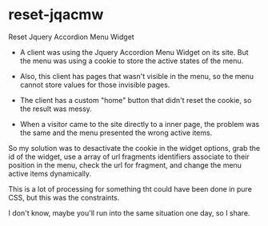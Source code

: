 reset-jqacmw
============

Reset Jquery Accordion Menu Widget

- A client was using the Jquery Accordion Menu Widget on its site. But the menu was using a cookie to store the active states of the menu.

- Also, this client has pages that wasn't visible in the menu, so the menu cannot store values for those invisible pages.

- The client has a custom "home" button that didn't reset the cookie, so the result was messy.

- When a visitor came to the site directly to a inner page, the problem was the same and the menu presented the wrong active items.


So my solution was to desactivate the cookie in the widget options, grab the id of the widget, use a array of url fragments identifiers associate to their position in the menu, check the url for fragment, and change the menu active items dynamically.

This is a lot of processing for something tht could have been done in pure CSS, but this was the constraints.

I don't know, maybe you'll run into the same situation one day, so I share.
